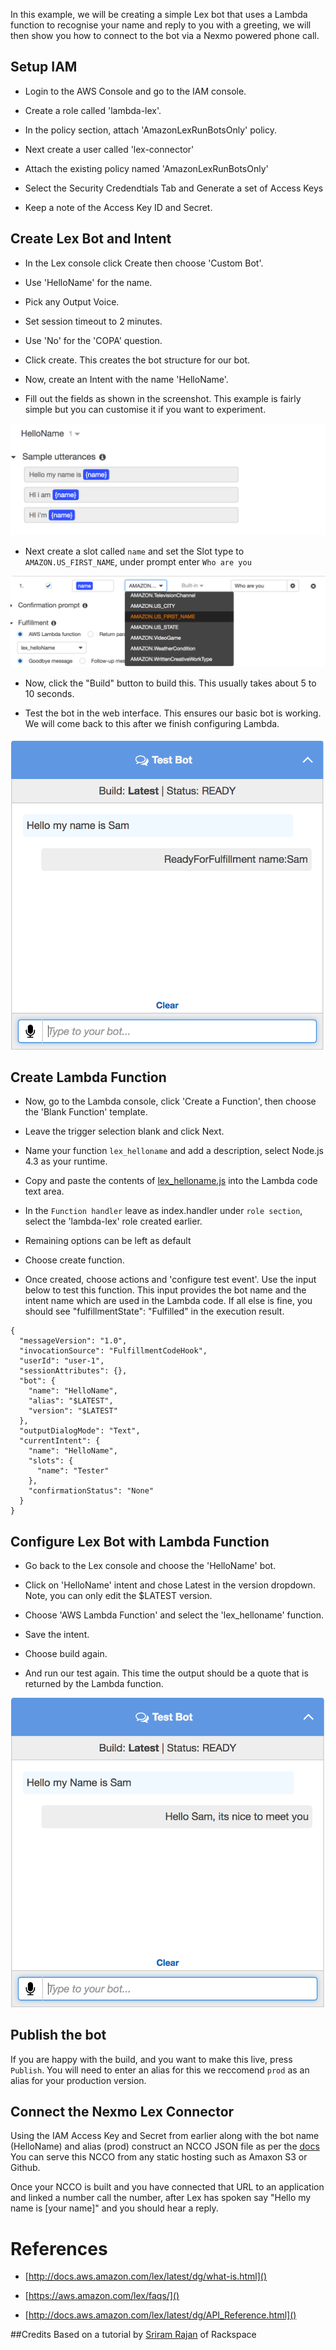 
In this example, we will be creating a simple Lex bot that uses a Lambda function to recognise your name and reply to you with a greeting, we will then show you how to connect to the bot via a Nexmo powered phone call.

## Setup IAM

 - Login to the AWS Console and go to the IAM console.

 - Create a role called 'lambda-lex'.

 - In the policy section, attach 'AmazonLexRunBotsOnly' policy.
 
 - Next create a user called 'lex-connector'
 
 - Attach the existing policy named 'AmazonLexRunBotsOnly'
 
 - Select the Security Credendtials Tab and Generate a set of Access Keys
 
 - Keep a note of the Access Key ID and Secret.
  

## Create Lex Bot and Intent

 - In the Lex console click Create then choose 'Custom Bot'.

 - Use 'HelloName' for the name.

 - Pick any Output Voice.

 - Set session timeout to 2 minutes.

 - Use 'No' for the 'COPA' question.

 - Click create. This creates the bot structure for our bot.

 - Now, create an Intent with the name 'HelloName'.

 - Fill out the fields as shown in the screenshot. This example is fairly simple but you can customise it if you want to experiment.
 
![image](images/intent.png)

 - Next create a slot called `name` and set the Slot type to `AMAZON.US_FIRST_NAME`, under prompt enter `Who are you`

![image](images/slots.png)

 - Now, click the "Build" button to build this. This usually takes about 5 to 10 seconds.

 - Test the bot in the web interface. This ensures our basic bot is working. We will come back to this after we finish configuring Lambda.
 
 ![image](images/testbot1.png)

 

## Create Lambda Function

 - Now, go to the Lambda console, click 'Create a Function', then choose the 'Blank Function' template.
 
 - Leave the trigger selection blank and click Next.
 

 - Name your function `lex_helloname` and add a description, select Node.js 4.3 as your runtime.

 - Copy and paste the contents of [lex_helloname.js](./lambda/lex_helloname.js) into the Lambda code text area.

 - In the `Function handler` leave as index.handler under `role section`, select the 'lambda-lex' role created earlier.

 - Remaining options can be left as default

 - Choose create function.

 - Once created, choose actions and 'configure test event'. Use the input below to test this function. This input provides the bot name and the intent name which are used in the Lambda code. If all else is fine, you should see "fulfillmentState": "Fulfilled" in the execution result.
 
```
{
  "messageVersion": "1.0",
  "invocationSource": "FulfillmentCodeHook",
  "userId": "user-1",
  "sessionAttributes": {},
  "bot": {
    "name": "HelloName",
    "alias": "$LATEST",
    "version": "$LATEST"
  },
  "outputDialogMode": "Text",
  "currentIntent": {
    "name": "HelloName",
    "slots": {
      "name": "Tester"
    },
    "confirmationStatus": "None"
  }
}
```

## Configure Lex Bot with Lambda Function

 - Go back to the Lex console and choose the 'HelloName' bot.
 
 - Click on 'HelloName' intent and chose Latest in the version dropdown. Note, you can only edit the $LATEST version.
 
 - Choose 'AWS Lambda Function' and select the 'lex_helloname' function.
 
 - Save the intent.
 
 - Choose build again.
 
 - And run our test again. This time the output should be a quote that is returned by the Lambda function.
 
  ![image](images/testbot2.png)

 
## Publish the bot

If you are happy with the build, and you want to make this live, press `Publish`. You will need to enter an alias for this we reccomend `prod` as an alias for your production version.

## Connect the Nexmo Lex Connector

Using the IAM Access Key and Secret from earlier along with the bot name (HelloName) and alias (prod) construct an NCCO JSON file as per the [docs](https://docs.nexmo.com/voice/voice-api/voice-lex) You can serve this NCCO from any static hosting such as Amaxon S3 or Github.

Once your NCCO is built and you have connected that URL to an application and linked a number call the number, after Lex has spoken say "Hello my name is [your name]" and you should hear a reply.

# References

- [http://docs.aws.amazon.com/lex/latest/dg/what-is.html]()

- [https://aws.amazon.com/lex/faqs/]()

- [http://docs.aws.amazon.com/lex/latest/dg/API_Reference.html]()

##Credits
Based on a tutorial by [Sriram Rajan](https://github.com/srirajan) of Rackspace 